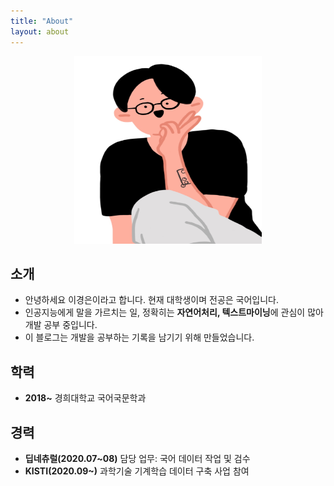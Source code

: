 ```yaml
---
title: "About"
layout: about
---
```


<center><img src="/assets/images/profile.jpg" width="300" height="300"></center>

## 소개

* 안녕하세요 이경은이라고 합니다. 현재 대학생이며 전공은 국어입니다.
* 인공지능에게 말을 가르치는 일, 정확히는 **자연어처리, 텍스트마이닝**에 관심이 많아 개발 공부 중입니다.
* 이 블로그는 개발을 공부하는 기록을 남기기 위해 만들었습니다.

## 학력

* **2018~** 경희대학교 국어국문학과

## 경력

* **딥네츄럴(2020.07~08)** 담당 업무: 국어 데이터 작업 및 검수
* **KISTI(2020.09~)** 과학기술 기계학습 데이터 구축 사업 참여
